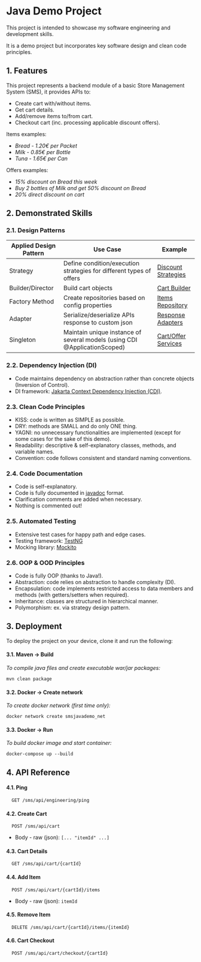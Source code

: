 
# Java Demo Project

This project is intended to showcase my software engineering and development skills.

It is a demo project but incorporates key software design and clean code principles.

## 1. Features

This project represents a backend module of a basic Store Management System (SMS), it provides APIs to:
- Create cart with/without items.
- Get cart details.
- Add/remove items to/from cart. 
- Checkout cart (inc. processing applicable discount offers).

Items examples:
- *Bread - 1.20€ per Packet*
- *Milk - 0.85€ per Bottle*
- *Tuna - 1.65€ per Can*

Offers examples:
- *15% discount on Bread this week*
- *Buy 2 bottles of Milk and get 50% discount on Bread*
- *20% direct discount on cart*

## 2. Demonstrated Skills

### 2.1. Design Patterns

| Applied Design Pattern | Use Case                                                                  | Example                                                                                                |
|------------------------|---------------------------------------------------------------------------|--------------------------------------------------------------------------------------------------------|
| Strategy               | Define condition/execution strategies for different types of offers       | [Discount Strategies](sms-core/src/main/java/com/sinan/javademo/smscore/model/offer/strategy/discount) |
| Builder/Director       | Build cart objects                                                        | [Cart Builder](sms-core/src/main/java/com/sinan/javademo/smscore/model/cart)                           |
| Factory Method         | Create repositories based on config properties                            | [Items Repository](sms-core/src/main/java/com/sinan/javademo/smscore/repository/items)                 |
| Adapter                | Serialize/deserialize APIs response to custom json                        | [Response Adapters](api-gateway/src/main/java/com/sinan/javademo/apiapplication/adapter)               |
| Singleton              | Maintain unique instance of several models (using CDI @ApplicationScoped) | [Cart/Offer Services](sms-core/src/main/java/com/sinan/javademo/smscore/service)                       |

### 2.2. Dependency Injection (DI)
- Code maintains dependency on abstraction rather than concrete objects (Inversion of Control).
- DI framework: [Jakarta Context Dependency Injection (CDI)](https://jakarta.ee/specifications/cdi/).

### 2.3. Clean Code Principles
- KISS: code is written as SIMPLE as possible.
- DRY: methods are SMALL and do only ONE thing.
- YAGNI: no unnecessary functionalities are implemented (except for some cases for the sake of this demo).
- Readability: descriptive & self-explanatory classes, methods, and variable names.
- Convention: code follows consistent and standard naming conventions.

### 2.4. Code Documentation
- Code is self-explanatory. 
- Code is fully documented in [javadoc](https://docs.oracle.com/javase/8/docs/technotes/tools/windows/javadoc.html) format. 
- Clarification comments are added when necessary. 
- Nothing is commented out!

### 2.5. Automated Testing
- Extensive test cases for happy path and edge cases.
- Testing framework: [TestNG](https://testng.org/doc/)
- Mocking library: [Mockito](https://site.mockito.org)


### 2.6. OOP & OOD Principles
- Code is fully OOP (thanks to Java!).
- Abstraction: code relies on abstraction to handle complexity (DI).
- Encapsulation: code implements restricted access to data members and methods (with getters/setters when required). 
- Inheritance: classes are structured in hierarchical manner.
- Polymorphism: ex. via strategy design pattern. 

## 3. Deployment

To deploy the project on your device, clone it and run the following:
#### 3.1. Maven -> Build
*To compile java files and create executable war/jar packages:* 
```
mvn clean package
```

#### 3.2. Docker -> Create network
*To create docker network (first time only):*
```
docker network create smsjavademo_net
```

#### 3.3. Docker -> Run
*To build docker image and start container:*
```
docker-compose up --build
```


## 4. API Reference

#### 4.1. Ping

```http
  GET /sms/api/engineering/ping
```

#### 4.2. Create Cart

```http
  POST /sms/api/cart
```
- Body - raw (json): `[... "itemId" ...]`

#### 4.3. Cart Details

```http
  GET /sms/api/cart/{cartId}
```

#### 4.4. Add Item

```http
  POST /sms/api/cart/{cartId}/items
```
- Body - raw (json): `itemId`

#### 4.5. Remove Item

```http
  DELETE /sms/api/cart/{cartId}/items/{itemId}
```

#### 4.6. Cart Checkout

```http
  POST /sms/api/cart/checkout/{cartId}
```

